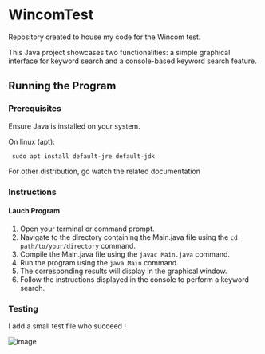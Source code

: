 # WincomTest
Repository created to house my code for the Wincom test.

This Java project showcases two functionalities: a simple graphical interface for keyword search and a console-based keyword search feature.

## Running the Program

### Prerequisites

Ensure Java is installed on your system.

On linux (apt): 

``` sudo apt install default-jre default-jdk```

For other distribution, go watch the related documentation

### Instructions

#### Lauch Program

1. Open your terminal or command prompt.
2. Navigate to the directory containing the Main.java file using the `cd path/to/your/directory` command.
3. Compile the Main.java file using the `javac Main.java` command.
4. Run the program using the `java Main` command.
5. The corresponding results will display in the graphical window.
6. Follow the instructions displayed in the console to perform a keyword search.

### Testing

I add a small test file who succeed !

![image](https://github.com/Emile02/WincomTest/assets/71837803/9a2fcda6-d30d-4707-b60f-b89a50bf998a)
